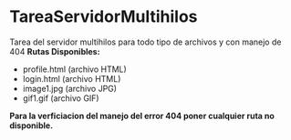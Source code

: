 # TareaServidorMultihilos
Tarea del servidor multihilos para todo tipo de archivos y con manejo de 404
**Rutas Disponibles:**
- profile.html (archivo HTML)
- login.html (archivo HTML)
- image1.jpg (archivo JPG)
- gif1.gif (archivo GIF)

**Para la verficiacion del manejo del error 404 poner cualquier ruta no disponible.**

